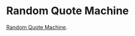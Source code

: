 # Random Quote Machine
[Random Quote Machine](https://arnoldsteve.github.io/random-quote-machine/).

